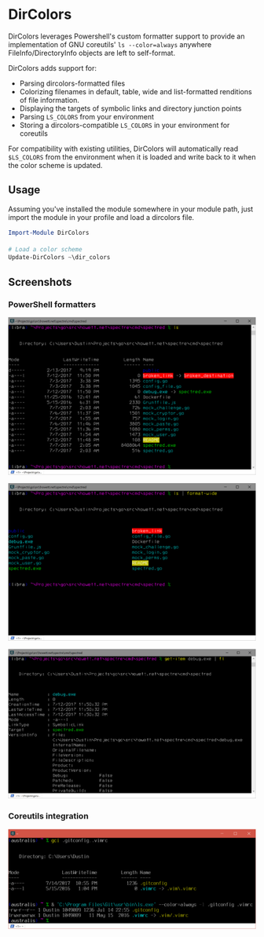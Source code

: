 # DirColors

DirColors leverages Powershell's custom formatter support to provide an
implementation of GNU coreutils' `ls --color=always` anywhere
FileInfo/DirectoryInfo objects are left to self-format.

DirColors adds support for:

* Parsing dircolors-formatted files
* Colorizing filenames in default, table, wide and list-formatted renditions of file information.
* Displaying the targets of symbolic links and directory junction points
* Parsing `LS_COLORS` from your environment
* Storing a dircolors-compatible `LS_COLORS` in your environment for coreutils

For compatibility with existing utilities, DirColors will automatically read `$LS_COLORS` from the
environment when it is loaded and write back to it when the color scheme is updated.

## Usage

Assuming you've installed the module somewhere in your module path, just import the module in your profile and load a dircolors file.

```powershell
Import-Module DirColors

# Load a color scheme
Update-DirColors ~\dir_colors
```

## Screenshots

### PowerShell formatters
![DirColors table listing](assets/DirColors-Table.png)

![DirColors wide listing](assets/DirColors-Wide.png)

![DirColors list listing](assets/DirColors-List.png)

### Coreutils integration
![DirColors Coreutils integration](assets/DirColors-Coreutils-Integration.png)
